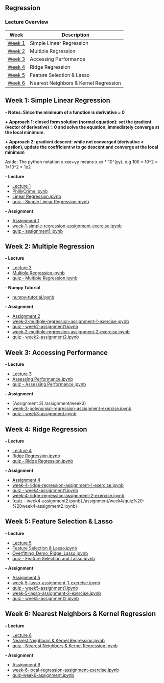 Regression
---

### Lecture Overview

| Week | Description |
|--------------------------------------------------------------------------------------------------------------|-------------------------------------------------------------------------------------------------------------------------------------------------------------------|
| [Week 1](#week-1-simple-linear-regression) | Simple Linear Regression |
| [Week 2](#week-2-multiple-regression) | Multiple Regression |
| [Week 3](#week-3-accessing-performance) | Accessing Performance |
| [Week 4](#week-4-ridge-regression) | Ridge Regression |
| [Week 5](#week-5-feature-selection--lasso) | Feature Selection & Lasso |
| [Week 6](#week-6-nearest-neighbors--kernel-regression) | Nearest Neighbors & Kernel Regression |


## Week 1: Simple Linear Regression

**- Notes: Since the minimum of a function is derivative = 0**

**+ Approach 1: closed form solution (normal equation): set the gradient (vector of derivative) = 0 and solve the equation, immediately converge at the local minimum.**

**+ Approach 2: gradient descent: while not converged (derivative &lt; epsilon), update the coefficient w to go descent and converge at the local minimum**

Aside: The python notation x.xxe+yy means x.xx * 10^(yy). e.g 100 = 10^2 = 1*10^2 = 1e2

**- Lecture**

- [Lecture 1](./lecture/week1)
- [PhillyCrime.ipynb](./lecture/week1/PhillyCrime.ipynb)
- [Linear Regression.ipynb](./lecture/week1/Linear%20Regression.ipynb)
- [quiz - Simple Linear Regression.ipynb](./lecture/week1/quiz%20-%20Simple%20Linear%20Regression.ipynb)

**- Assignment**

- [Assignment 1](./assignment/week1)
- [week-1-simple-regression-assignment-exercise.ipynb](./assignment/week1/week-1-simple-regression-assignment-exercise.ipynb)
- [quiz - assignment1.ipynb](./assignment/week1/quiz%20-%20assignment1.ipynb)


## Week 2: Multiple Regression

**- Lecture**

- [Lecture 2](./lecture/week2/week2_multipleregression-annotated.pdf)
- [Multiple Regression.ipynb](./lecture/week2/Multiple%20Regression.ipynb)
- [quiz - Multiple Regression.ipynb](./lecture/week2/quiz%20-%20Multiple%20Regression.ipynb)

**- Numpy Tutorial**

- [numpy-tutorial.ipynb](./assignment/week2/numpy-tutorial.ipynb)

**- Assignment**

- [Assignment 2](./assignment/week2)
- [week-2-multiple-regression-assignment-1-exercise.ipynb](./assignment/week2/week-2-multiple-regression-assignment-1-exercise.ipynb)
- [quiz - week2-assignment1.ipynb](./assignment/week2/quiz%20-%20week2-assignment1.ipynb)
- [week-2-multiple-regression-assignment-2-exercise.ipynb](./assignment/week2/week-2-multiple-regression-assignment-2-exercise.ipynb)
- [quiz - week2-assignment2.ipynb](./assignment/week2/quiz%20-%20week2-assignment2.ipynb)


## Week 3: Accessing Performance

**- Lecture**

- [Lecture 3](./lecture/week3)
- [Assessing Performance.ipynb](./lecture/week3/Assessing%20Performance.ipynb)
- [quiz - Assessing Performance.ipynb](./lecture/week3/quiz%20-%20Assessing%20Performance.ipynb)

**- Assignment**

- [Assignment 3]./assignment/week3)
- [week-3-polynomial-regression-assignment-exercise.ipynb](./assignment/week3/week-3-polynomial-regression-assignment-exercise.ipynb)
- [quiz - week3-assignment.ipynb](./assignment/week3/quiz%20-%20week3-assignment.ipynb)


## Week 4: Ridge Regression

**- Lecture**

- [Lecture 4](./lecture/week4)
- [Ridge Regression.ipynb](./lecture/week4/Ridge%20Regression.ipynb)
- [quiz - Ridge Regression.ipynb](./lecture/week4/quiz%20-%20Ridge%20Regression.ipynb)

**- Assignment**

- [Assignment 4](./assignment/week4)
- [week-4-ridge-regression-assignment-1-exercise.ipynb](./assignment/week4/week-4-ridge-regression-assignment-1-exercise.ipynb)
- [quiz - week4-assignment1.ipynb](./assignment/week4/quiz%20-%20week4-assignment1.ipynb)
- [week-4-ridge-regression-assignment-2-exercise.ipynb](./assignment/week4/week-4-ridge-regression-assignment-2-exercise.ipynb)
- [quiz - week4-assignment2.ipynb]./assignment/week4/quiz%20-%20week4-assignment2.ipynb)


## Week 5: Feature Selection & Lasso

**- Lecture**

- [Lecture 5](./lecture/week5)
- [Feature Selection & Lasso.ipynb](./lecture/week5/Feature%20Selection%20%26%20Lasso.ipynb)
- [Overfitting_Demo_Ridge_Lasso.ipynb](./lecture/week5/Overfitting_Demo_Ridge_Lasso.ipynb)
- [quiz - Feature Selection and Lasso.ipynb](./lecture/week5/quiz%20-%20Feature%20Selection%20and%20Lasso.ipynb)

**- Assignment**

- [Assignment 5](./assignment/week5)
- [week-5-lasso-assignment-1-exercise.ipynb](./assignment/week5/week-5-lasso-assignment-1-exercise.ipynb)
- [quiz - week5-assignment1.ipynb](./assignment/week5/quiz%20-%20week5-assignment1.ipynb)
- [week-5-lasso-assignment-2-exercise.ipynb](./assignment/week5/week-5-lasso-assignment-2-exercise.ipynb)
- [quiz - week5-assignment2.ipynb](./assignment/week5/quiz%20-%20week5-assignment2.ipynb)


## Week 6: Nearest Neighbors & Kernel Regression

**- Lecture**

- [Lecture 6](./lecture/week6)
- [Nearest Neighbors & Kernel Regression.ipynb](./lecture/week6/Nearest%20Neighbors%20%26%20Kernel%20Regression.ipynb)
- [quiz - Nearest Neighbors & Kernel Regression.ipynb](./lecture/week6/quiz%20-%20Nearest%20Neighbors%20%26%20Kernel%20Regression.ipynb)

**- Assignment**

- [Assignment 6](./assignment/week6)
- [week-6-local-regression-assignment-exercise.ipynb](./assignment/week6/week-6-local-regression-assignment-exercise.ipynb)
- [quiz-week6-assignment.ipynb](./assignment/week6/quiz-week6-assignment.ipynb)
